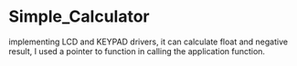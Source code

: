 # Simple_Calculator
implementing LCD and KEYPAD drivers, it can calculate float and negative result, I used a pointer to function in calling the application function. 
